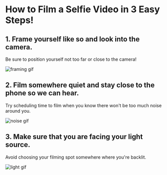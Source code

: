 # How to Film a Selfie Video in 3 Easy Steps!

## 1. Frame yourself like so and look into the camera.

Be sure to position yourself not too far or close to the camera!

![framing gif](https://files.slack.com/files-pri/T0HTW3H0V-F01ACD9T7K3/img_4111_300.gif?pub_secret=29c9d2c268)

## 2. Film somewhere quiet and stay close to the phone so we can hear.

Try scheduling time to film when you know there won't be too much noise around you.

![noise gif](https://files.slack.com/files-pri/T0HTW3H0V-F01A60D86SY/img_4110_300.gif?pub_secret=e254789f8a)

## 3. Make sure that you are facing your light source.

Avoid choosing your filming spot somewhere where you're backlit.

![light gif](https://files.slack.com/files-pri/T0HTW3H0V-F019T2GLMP0/img_4109_300.gif?pub_secret=30adedf8cd)

